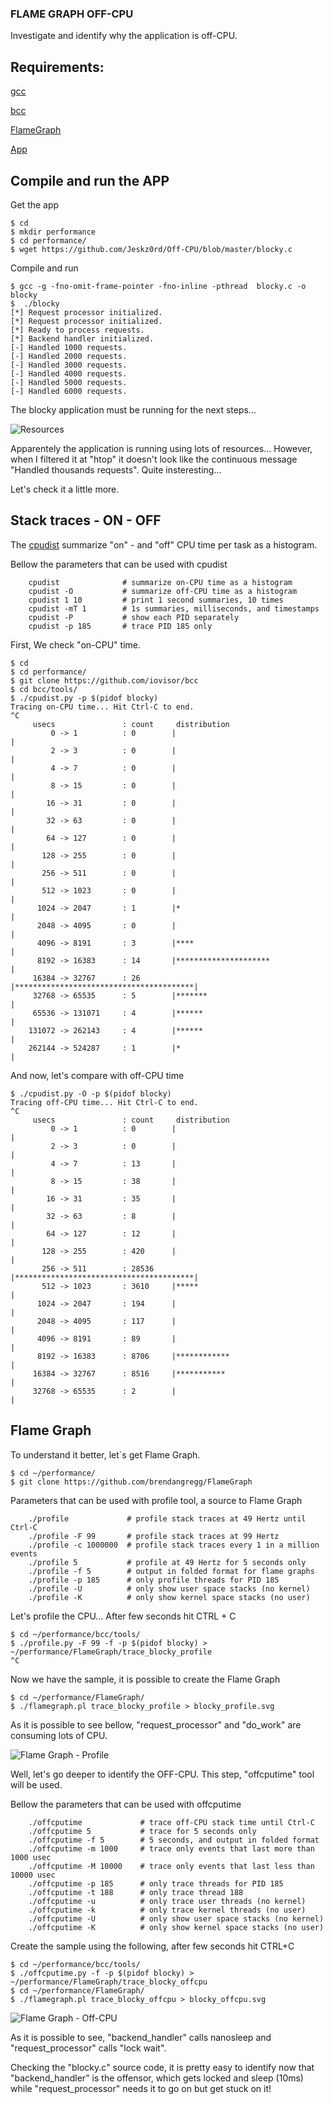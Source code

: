 ### FLAME GRAPH OFF-CPU
Investigate and identify why the application is off-CPU.

## Requirements:

[gcc](https://gcc.gnu.org/) 

[bcc](https://github.com/iovisor/bcc/blob/master/INSTALL.md)

[FlameGraph](https://github.com/brendangregg/FlameGraph)

[App](/blocky.c)

## Compile and run the APP

Get the app
```
$ cd
$ mkdir performance
$ cd performance/
$ wget https://github.com/Jeskz0rd/Off-CPU/blob/master/blocky.c
```
Compile and run 

```
$ gcc -g -fno-omit-frame-pointer -fno-inline -pthread  blocky.c -o blocky
$  ./blocky
[*] Request processor initialized.
[*] Request processor initialized.
[*] Ready to process requests.
[*] Backend handler initialized.
[-] Handled 1000 requests.
[-] Handled 2000 requests.
[-] Handled 3000 requests.
[-] Handled 4000 requests.
[-] Handled 5000 requests.
[-] Handled 6000 requests.
```
The blocky application must be running for the next steps...

![Resources](/img/off-000.png)

Apparentely the application is running using lots of resources... However, when I filtered it at "htop" it doesn't look like the continuous message "Handled thousands requests". Quite insteresting... 

Let's check it a little more.

## Stack traces - ON - OFF

The [cpudist](https://github.com/iovisor/bcc/blob/master/tools/cpudist.py) summarize "on" - and "off" CPU time per task as a histogram.

Bellow the parameters that can be used with cpudist

```
    cpudist              # summarize on-CPU time as a histogram
    cpudist -O           # summarize off-CPU time as a histogram
    cpudist 1 10         # print 1 second summaries, 10 times
    cpudist -mT 1        # 1s summaries, milliseconds, and timestamps
    cpudist -P           # show each PID separately
    cpudist -p 185       # trace PID 185 only
```

First, We check "on-CPU" time.

```
$ cd
$ cd performance/
$ git clone https://github.com/iovisor/bcc
$ cd bcc/tools/
$ ./cpudist.py -p $(pidof blocky)
Tracing on-CPU time... Hit Ctrl-C to end.
^C
     usecs               : count     distribution
         0 -> 1          : 0        |                                        |
         2 -> 3          : 0        |                                        |
         4 -> 7          : 0        |                                        |
         8 -> 15         : 0        |                                        |
        16 -> 31         : 0        |                                        |
        32 -> 63         : 0        |                                        |
        64 -> 127        : 0        |                                        |
       128 -> 255        : 0        |                                        |
       256 -> 511        : 0        |                                        |
       512 -> 1023       : 0        |                                        |
      1024 -> 2047       : 1        |*                                       |
      2048 -> 4095       : 0        |                                        |
      4096 -> 8191       : 3        |****                                    |
      8192 -> 16383      : 14       |*********************                   |
     16384 -> 32767      : 26       |****************************************|
     32768 -> 65535      : 5        |*******                                 |
     65536 -> 131071     : 4        |******                                  |
    131072 -> 262143     : 4        |******                                  |
    262144 -> 524287     : 1        |*                                       |
```

And now, let's compare with off-CPU time

```
$ ./cpudist.py -O -p $(pidof blocky)
Tracing off-CPU time... Hit Ctrl-C to end.
^C
     usecs               : count     distribution
         0 -> 1          : 0        |                                        |
         2 -> 3          : 0        |                                        |
         4 -> 7          : 13       |                                        |
         8 -> 15         : 38       |                                        |
        16 -> 31         : 35       |                                        |
        32 -> 63         : 8        |                                        |
        64 -> 127        : 12       |                                        |
       128 -> 255        : 420      |                                        |
       256 -> 511        : 28536    |****************************************|
       512 -> 1023       : 3610     |*****                                   |
      1024 -> 2047       : 194      |                                        |
      2048 -> 4095       : 117      |                                        |
      4096 -> 8191       : 89       |                                        |
      8192 -> 16383      : 8706     |************                            |
     16384 -> 32767      : 8516     |***********                             |
     32768 -> 65535      : 2        |                                        |
```

## Flame Graph

To understand it better, let`s get Flame Graph.

```
$ cd ~/performance/
$ git clone https://github.com/brendangregg/FlameGraph
```

Parameters that can be used with profile tool, a source to Flame Graph

```
    ./profile             # profile stack traces at 49 Hertz until Ctrl-C
    ./profile -F 99       # profile stack traces at 99 Hertz
    ./profile -c 1000000  # profile stack traces every 1 in a million events
    ./profile 5           # profile at 49 Hertz for 5 seconds only
    ./profile -f 5        # output in folded format for flame graphs
    ./profile -p 185      # only profile threads for PID 185
    ./profile -U          # only show user space stacks (no kernel)
    ./profile -K          # only show kernel space stacks (no user)
```

Let's profile the CPU...
After few seconds hit CTRL + C

```
$ cd ~/performance/bcc/tools/
$ ./profile.py -F 99 -f -p $(pidof blocky) > ~/performance/FlameGraph/trace_blocky_profile
^C
```
Now we have the sample, it is possible to create the Flame Graph

```
$ cd ~/performance/FlameGraph/
$ ./flamegraph.pl trace_blocky_profile > blocky_profile.svg
```

As it is possible to see bellow, "request_processor" and "do_work" are consuming lots of CPU.

![Flame Graph - Profile ](https://cdn.rawgit.com/Jeskz0rd/Off-CPU/82631068/img/blocky_profile.svg)

Well, let's go deeper to identify the OFF-CPU. This step, "offcputime" tool will be used.

Bellow the parameters that can be used with offcputime

```
    ./offcputime             # trace off-CPU stack time until Ctrl-C
    ./offcputime 5           # trace for 5 seconds only
    ./offcputime -f 5        # 5 seconds, and output in folded format
    ./offcputime -m 1000     # trace only events that last more than 1000 usec
    ./offcputime -M 10000    # trace only events that last less than 10000 usec
    ./offcputime -p 185      # only trace threads for PID 185
    ./offcputime -t 188      # only trace thread 188
    ./offcputime -u          # only trace user threads (no kernel)
    ./offcputime -k          # only trace kernel threads (no user)
    ./offcputime -U          # only show user space stacks (no kernel)
    ./offcputime -K          # only show kernel space stacks (no user)
```

Create the sample using the following, after few seconds hit CTRL+C

```
$ cd ~/performance/bcc/tools/
$ ./offcputime.py -f -p $(pidof blocky) > ~/performance/FlameGraph/trace_blocky_offcpu
$ cd ~/performance/FlameGraph/
$ ./flamegraph.pl trace_blocky_offcpu > blocky_offcpu.svg
```

![Flame Graph - Off-CPU](https://cdn.rawgit.com/Jeskz0rd/Off-CPU/82631068/img/blocky_offcpu.svg)

As it is possible to see, "backend_handler" calls nanosleep and "request_processor" calls "lock wait". 

Checking the "blocky.c" source code, it is pretty easy to identify now that "backend_handler" is the offensor, which gets locked and sleep (10ms) while "request_processor" needs it to go on but get stuck on it!
